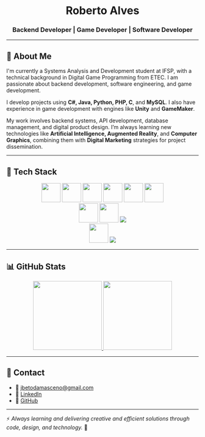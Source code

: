 <h1 align="center">Roberto Alves</h1>
<h3 align="center">Backend Developer | Game Developer | Software Developer</h3>

---

## 🧠 About Me

I'm currently a Systems Analysis and Development student at IFSP, with a technical background in Digital Game Programming from ETEC. I am passionate about backend development, software engineering, and game development.

I develop projects using **C#, Java, Python, PHP, C**, and **MySQL**. I also have experience in game development with engines like **Unity** and **GameMaker**.

My work involves backend systems, API development, database management, and digital product design. I’m always learning new technologies like **Artificial Intelligence, Augmented Reality**, and **Computer Graphics**, combining them with **Digital Marketing** strategies for project dissemination.

---

## 🧰 Tech Stack

<div align="center">
  <img src="https://cdn.jsdelivr.net/gh/devicons/devicon/icons/csharp/csharp-original.svg" width="50px" />
  <img src="https://cdn.jsdelivr.net/gh/devicons/devicon/icons/java/java-original.svg" width="50px" />
  <img src="https://cdn.jsdelivr.net/gh/devicons/devicon/icons/python/python-original.svg" width="50px" />
  <img src="https://cdn.jsdelivr.net/gh/devicons/devicon/icons/php/php-original.svg" width="50px" />
  <img src="https://cdn.jsdelivr.net/gh/devicons/devicon/icons/c/c-original.svg" width="50px"/>
  <img src="https://cdn.jsdelivr.net/gh/devicons/devicon/icons/mysql/mysql-original.svg" width="50px" />
  <br/>
  <img src="https://cdn.jsdelivr.net/gh/devicons/devicon/icons/git/git-original.svg" width="50px" />
  <img src="https://cdn.jsdelivr.net/gh/devicons/devicon/icons/github/github-original.svg" width="50px" />
  <img src="https://img.shields.io/badge/.NET-512BD4?style=flat&logo=dotnet&logoColor=white" />
  <br/>
  <img src="https://cdn.jsdelivr.net/gh/devicons/devicon/icons/unity/unity-original.svg" width="50px"/>
  <img src="https://img.shields.io/badge/GameMaker-000000?style=flat&logo=gamemaker&logoColor=white" />
</div>

---

## 📊 GitHub Stats

<div align="center">

<a href="https://github.com/roobertoAlves">
  <img height="180em" src="https://github-readme-stats.vercel.app/api?username=roobertoAlves&show_icons=true&theme=tokyonight&count_private=true"/>
  <img height="180em" src="https://github-readme-stats.vercel.app/api/top-langs/?username=roobertoAlves&layout=compact&langs_count=8&theme=tokyonight"/>
</a>

</div>

---

## 🤝 Contact

- 📧 jbetodamasceno@gmail.com  
- 🔗 [LinkedIn](https://www.linkedin.com/in/joseroberto-damasceno)  
- 🔗 [GitHub](https://github.com/roobertoAlves)

---

⚡ *Always learning and delivering creative and efficient solutions through code, design, and technology.* 🚀
